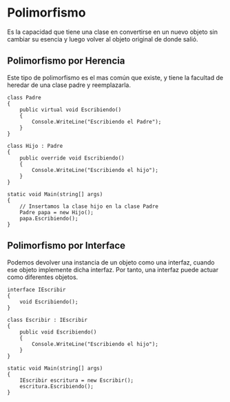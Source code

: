 # Polimorfismo
Es la capacidad que tiene una clase en convertirse en un nuevo objeto sin cambiar su esencia y luego volver al objeto original de donde salió.

## Polimorfismo por Herencia
Este tipo de polimorfismo es el mas común que existe, y tiene la facultad de heredar de una clase padre y reemplazarla.

```Csharp
class Padre
{
    public virtual void Escribiendo()
    {
        Console.WriteLine("Escribiendo el Padre");
    }
}

class Hijo : Padre
{
    public override void Escribiendo()
    {
        Console.WriteLine("Escribiendo el hijo");
    }
}

static void Main(string[] args)
{
    // Insertamos la clase hijo en la clase Padre
    Padre papa = new Hijo();
    papa.Escribiendo();
}
```

## Polimorfismo por Interface
Podemos devolver una instancia de un objeto como una interfaz, cuando ese objeto implemente dicha interfaz. Por tanto, una interfaz puede actuar como diferentes objetos.

```Csharp
interface IEscribir
{
    void Escribiendo();
}

class Escribir : IEscribir
{
    public void Escribiendo()
    {
        Console.WriteLine("Escribiendo el hijo");
    }
}

static void Main(string[] args)
{
    IEscribir escritura = new Escribir();
    escritura.Escribiendo();
}
```

